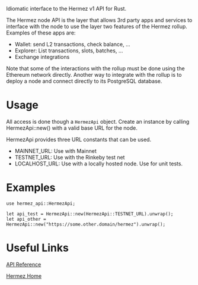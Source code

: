 Idiomatic interface to the Hermez v1 API for Rust.

The Hermez node API is the layer that allows 3rd party apps and services to interface with the node to use the layer two features of the Hermez rollup. Examples of these apps are:

 * Wallet: send L2 transactions, check balance, ...
 * Explorer: List transactions, slots, batches, ...
 * Exchange integrations

Note that some of the interactions with the rollup must be done using the Ethereum network directly. Another way to integrate with the rollup is to deploy a node and connect directly to its PostgreSQL database.

# Usage

All access is done though a `HermezApi` object. Create an instance by calling
HermezApi::new() with a valid base URL for the node.

HermezApi provides three URL constants that can be used.
* MAINNET_URL: Use with Mainnet
* TESTNET_URL: Use with the Rinkeby test net
* LOCALHOST_URL: Use with a locally hosted node. Use for unit tests.

# Examples

```
use hermez_api::HermezApi;

let api_test = HermezApi::new(HermezApi::TESTNET_URL).unwrap();
let api_other = HermezApi::new("https://some.other.domain/hermez").unwrap();
```

# Useful Links

[API Reference](https://apidoc.hermez.network/ "Hermez API Reference")

[Hermez Home](https://hermez.io)
